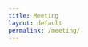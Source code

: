 ```yaml
---
title: Meeting
layout: default
permalink: /meeting/
---
```


<div id="jaas-container" style="height: 700px; width: 100%;"></div>
<script src="https://8x8.vc/external_api.js"></script>
<script src="/assets/jitsi.js"></script>
